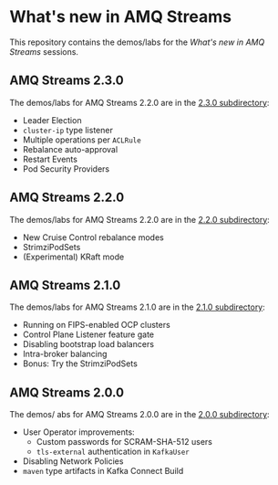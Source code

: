 # What's new in AMQ Streams

This repository contains the demos/labs for the _What's new in AMQ Streams_ sessions.

## AMQ Streams 2.3.0

The demos/labs for AMQ Streams 2.2.0 are in the [2.3.0 subdirectory](./2.3.0/):
* Leader Election
* `cluster-ip` type listener
* Multiple operations per `ACLRule`
* Rebalance auto-approval
* Restart Events
* Pod Security Providers

## AMQ Streams 2.2.0

The demos/labs for AMQ Streams 2.2.0 are in the [2.2.0 subdirectory](./2.2.0/):
* New Cruise Control rebalance modes
* StrimziPodSets
* (Experimental) KRaft mode

## AMQ Streams 2.1.0

The demos/labs for AMQ Streams 2.1.0 are in the [2.1.0 subdirectory](./2.1.0/):
* Running on FIPS-enabled OCP clusters
* Control Plane Listener feature gate
* Disabling bootstrap load balancers
* Intra-broker balancing
* Bonus: Try the StrimziPodSets

## AMQ Streams 2.0.0

The demos/ abs for AMQ Streams 2.0.0 are in the [2.0.0 subdirectory](./2.0.0/):
* User Operator improvements:
  * Custom passwords for SCRAM-SHA-512 users
  * `tls-external` authentication in `KafkaUser`
* Disabling Network Policies
* `maven` type artifacts in Kafka Connect Build
